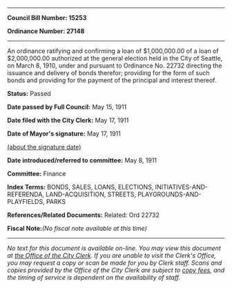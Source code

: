 

********

**Council Bill Number: 15253**
   
**Ordinance Number: 27148**
********

 An ordinance ratifying and confirming a loan of $1,000,000.00 of a loan of $2,000,000.00 authorized at the general election held in the City of Seattle, on March 8, 1910, under and pursuant to Ordinance No. 22732 directing the issuance and delivery of bonds therefor; providing for the form of such bonds and providing for the payment of the principal and interest thereof.

**Status:** Passed
   
**Date passed by Full Council:** May 15, 1911
   
**Date filed with the City Clerk:** May 17, 1911
   
**Date of Mayor's signature:** May 17, 1911
   
[(about the signature date)](/~public/approvaldate.htm)
   
   
   
**Date introduced/referred to committee:** May 8, 1911
   
**Committee:** Finance
   
   
**Index Terms:** BONDS, SALES, LOANS, ELECTIONS, INITIATIVES-AND-REFERENDA, LAND-ACQUISITION, STREETS, PLAYGROUNDS-AND-PLAYFIELDS, PARKS

**References/Related Documents:** Related: Ord 22732

**Fiscal Note:**_(No fiscal note available at this time)_
********

_No text for this document is available on-line. You may view this document at [the Office of the City Clerk](http://www.seattle.gov/leg/clerk/contactUs.htm). If you are unable to visit the Clerk's Office, you may request a copy or scan be made for you by Clerk staff. Scans and copies provided by the Office of the City Clerk are subject to [copy fees](http://clerk.seattle.gov/~public/clerkfees.htm), and the timing of service is dependent on the availability of staff._

